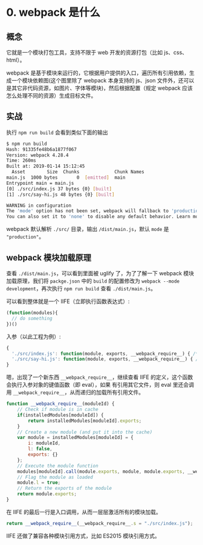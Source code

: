 # 0. webpack 是什么

## 概念

它就是一个模块打包工具，支持不限于 web 开发的资源打包（比如 js、css、html）。

webpack 是基于模块来运行的，它根据用户提供的入口，遍历所有引用依赖，生成一个模块依赖图(这个图里除了 webpack 本身支持的 js、json 文件外，还可以是其它非代码资源，如图片、字体等模块)，然后根据配置（规定 webpack 应该怎么处理不同的资源）生成目标文件。

## 实战

执行 `npm run build` 会看到类似下面的输出

```bash
$ npm run build
Hash: 91335fe48b6a1877f067
Version: webpack 4.28.4
Time: 260ms
Built at: 2019-01-14 15:12:45
  Asset        Size  Chunks             Chunk Names
main.js  1000 bytes       0  [emitted]  main
Entrypoint main = main.js
[0] ./src/index.js 37 bytes {0} [built]
[1] ./src/say-hi.js 48 bytes {0} [built]

WARNING in configuration
The 'mode' option has not been set, webpack will fallback to 'production' for this value. Set 'mode' option to 'development' or 'production' to enable defaults for each environment.
You can also set it to 'none' to disable any default behavior. Learn more: https://webpack.js.org/concepts/mode/
```

webpack 默认解析 `./src/` 目录，输出 `/dist/main.js`，默认 `mode` 是 `"production"`。

## webpack 模块加载原理

查看 `./dist/main.js`，可以看到里面被 uglify 了，为了了解一下 webpack 模块加载原理，我们将 `packge.json` 中的 `build` 的配置修改为 `webpack --mode development`，再次执行 `npm run build` 查看 `./dist/main.js`。

可以看到整体就是一个 IIFE（立即执行函数表达式）:

```js
(function(modules){
  // do something
})()
```

入参（以此工程为例）: 

```js
{
  './src/index.js': function(module, exports, __webpack_require__) { /* eval(该文件内容) */ },
  './src/say-hi.js': function(module, exports, __webpack_require__) { /* eval(该文件内容) */ }
}
```

嗯，出现了一个新东西 `__webpack_require__`，继续查看 IIFE 的定义，这个函数会执行入参对象的键值函数（即 eval），如果 有引用其它文件，则 eval 里还会调用 `__webpack_require__`，从而递归的加载所有引用文件。

```js
function __webpack_require__(moduleId) {
	// Check if module is in cache
	if(installedModules[moduleId]) {
		return installedModules[moduleId].exports;
	}
	// Create a new module (and put it into the cache)
	var module = installedModules[moduleId] = {
		i: moduleId,
		l: false,
		exports: {}
	};
	// Execute the module function
	modules[moduleId].call(module.exports, module, module.exports, __webpack_require__);
	// Flag the module as loaded
	module.l = true;
	// Return the exports of the module
	return module.exports;
}
```

在 IIFE 的最后一行是入口调用，从而一层层激活所有的模块加载。

```js
return __webpack_require__(__webpack_require__.s = "./src/index.js");
```

IIFE 还做了兼容各种模块引用方式，比如 ES2015 模块引用方式。
